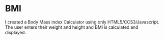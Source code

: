 # BMI
I created a Body Mass index Calculator using only HTML5/CCS3/Javascript. The user enters their weight and height and BMI is calculated and displayed.
